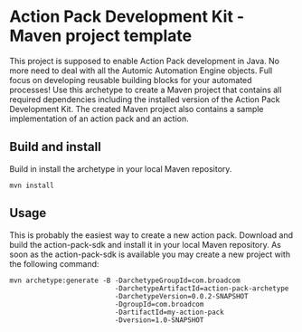 # Action Pack Development Kit - Maven project template
This project is supposed to enable Action Pack development in Java. No more need to deal with all the Automic Automation Engine objects. Full focus on developing reusable building blocks for your automated processes! Use this archetype to create a Maven project that contains all required dependencies including the installed version of the Action Pack Development Kit. The created Maven project also contains a sample implementation of an action pack and an action.

## Build and install 
Build in install the archetype in your local Maven repository.

```
mvn install
```

## Usage

This is probably the easiest way to create a new action pack. Download and build the action-pack-sdk and install it in your local Maven repository. As soon as the action-pack-sdk is available you may create a new project with the following command:

```
mvn archetype:generate -B -DarchetypeGroupId=com.broadcom 
                          -DarchetypeArtifactId=action-pack-archetype 
                          -DarchetypeVersion=0.0.2-SNAPSHOT
                          -DgroupId=com.broadcom 
                          -DartifactId=my-action-pack 
                          -Dversion=1.0-SNAPSHOT
```

